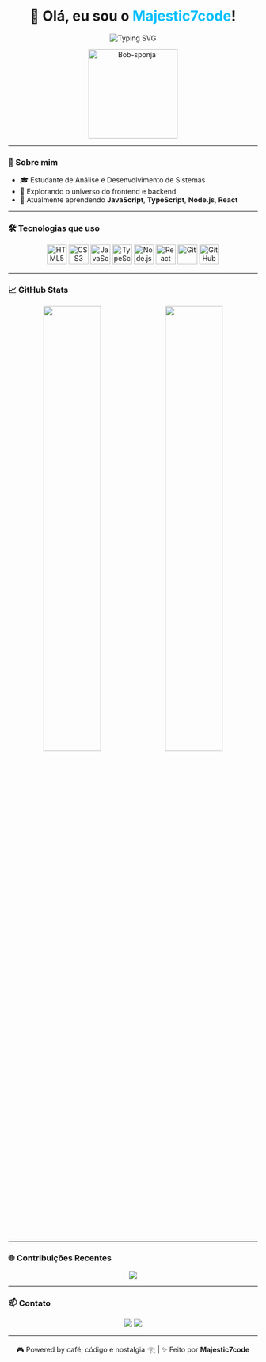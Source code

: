 <h1 align="center">👋 Olá, eu sou o <span style="color:#00BFFF">Majestic7code</span>!</h1>

<p align="center">
  <img src="https://readme-typing-svg.herokuapp.com?font=Fira+Code&weight=500&size=24&duration=3000&pause=1000&center=true&width=440&lines=Desenvolvedor+Fullstack;Estudante+de+ADS;Bem-vindo+ao+meu+GitHub!" alt="Typing SVG" />
</p>

<p align="center">
  <img src="https://media.giphy.com/media/WoWm8YzFQJg5i/giphy.gif" width="180px" alt="Bob-sponja" />
</p>

---

### 🧠 Sobre mim
- 🎓 Estudante de Análise e Desenvolvimento de Sistemas  
- 🧱 Explorando o universo do frontend e backend  
- 🌱 Atualmente aprendendo **JavaScript**, **TypeScript**, **Node.js**, **React**

---

### 🛠️ Tecnologias que uso
<p align="center">
  <img src="https://cdn.jsdelivr.net/gh/devicons/devicon/icons/html5/html5-original.svg" height="40" alt="HTML5" />
  <img src="https://cdn.jsdelivr.net/gh/devicons/devicon/icons/css3/css3-original.svg" height="40" alt="CSS3" />
  <img src="https://cdn.jsdelivr.net/gh/devicons/devicon/icons/javascript/javascript-original.svg" height="40" alt="JavaScript" />
  <img src="https://cdn.jsdelivr.net/gh/devicons/devicon/icons/typescript/typescript-original.svg" height="40" alt="TypeScript" />
  <img src="https://cdn.jsdelivr.net/gh/devicons/devicon/icons/nodejs/nodejs-original.svg" height="40" alt="Node.js" />
  <img src="https://cdn.jsdelivr.net/gh/devicons/devicon/icons/react/react-original.svg" height="40" alt="React" />
  <img src="https://cdn.jsdelivr.net/gh/devicons/devicon/icons/git/git-original.svg" height="40" alt="Git" />
  <img src="https://cdn.jsdelivr.net/gh/devicons/devicon/icons/github/github-original.svg" height="40" alt="GitHub" />
</p>

---

### 📈 GitHub Stats

<p align="center">
  <img width="48%" src="https://github-readme-stats.vercel.app/api?username=Majestic7code&show_icons=true&theme=tokyonight&hide_border=true" />
  <img width="48%" src="https://github-readme-streak-stats.herokuapp.com/?user=Majestic7code&theme=tokyonight&hide_border=true" />
</p>

---

### 🌐 Contribuições Recentes

<p align="center">
  <img src="https://github-readme-activity-graph.vercel.app/graph?username=Majestic7code&theme=tokyo-night&hide_border=true" />
</p>

---

### 📫 Contato
<p align="center">
  <a href="mailto:levipaivva@gmail.com"><img src="https://img.shields.io/badge/-Email-%23333?style=for-the-badge&logo=gmail&logoColor=white" /></a>
  <a href="https://www.linkedin.com/in/levi-paiva-93755019b/" target="_blank"><img src="https://img.shields.io/badge/-LinkedIn-blue?style=for-the-badge&logo=linkedin&logoColor=white" /></a>
</p>

---

<p align="center">
  🎮 Powered by café, código e nostalgia 𓂀 | ✨ Feito por <strong>Majestic7code</strong>
</p>
